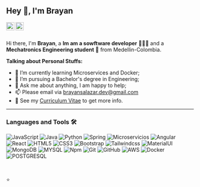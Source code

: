 ## Hey 👋, I'm Brayan

<a href="https://www.linkedin.com/in/brayan-alexis-salazar-rivas-238725157/">
  <img align="left" alt="Mehdi's LinkdeIn" width="22px" src="https://cdn.jsdelivr.net/npm/simple-icons@v3/icons/linkedin.svg" />
</a>
<a href="https://brayansalazar.netlify.app/">
  <img align="left" alt="Kaggle" width="22px" src="https://cdn.jsdelivr.net/npm/simple-icons@3.1.0/icons/kaggle.svg" />
</a>

<br />
<br />

Hi there, I'm **Brayan**, a **Im am a sowftware developer** 👨🏽‍💻 and a **Mechatronics Engineering student** 🚀 from Medellin-Colombia.  

 

**Talking about Personal Stuffs:**


- 🌱 I’m currently learning Microservices and Docker; 
- 💼 I’m pursuing a Bachelor's degree in Engineering;
- 💬 Ask me about anything, I am happy to help;
- 📫 Please email via brayansalazar.dev@gmail.com
- 📝 See my [Curriculum Vitae](https://drive.google.com/file/d/1dKHAmjPOmSDV1nZhSCuCo2zNaf7Q0rsJ/view?usp=sharing) to get more info.




---

### Languages and Tools 🛠 

![JavaScript](https://img.shields.io/badge/-JavaScript-%23F7DF1C?style=flat-square&logo=javascript&logoColor=000000&labelColor=%23F7DF1C&color=%23FFCE5A)
![Java](http://img.shields.io/badge/-Java-FF160B?style=flat-square&logo=java&logoColor=#FF160B)
![Python](http://img.shields.io/badge/-Python-3776AB?style=flat-square&logo=python&logoColor=ffffff)
![Spring](https://img.shields.io/badge/-Spring-6DB33F?style=plastic&logo=spring)
![Microservicios](https://img.shields.io/badge/-Microservicops-6DB33F?style=plastic&logo=spring)
![Angular](https://img.shields.io/badge/-Angular-FF160B?style=flat-square&logo=angular&logoColor=#FF160B)
![React](https://img.shields.io/badge/-React-0088CC?style=flat-square&logo=react&logoColor=ffffff)
![HTML5](https://img.shields.io/badge/-HTML5-%23E44D27?style=flat-square&logo=html5&logoColor=ffffff)
![CSS3](https://img.shields.io/badge/-CSS3-%231572B6?style=flat-square&logo=css3)
![Bootstrap](https://img.shields.io/badge/-Bootstrap-563D7C?style=flat-square&logo=Bootstrap)
![Tailwindcss](https://img.shields.io/badge/Tailwind-06B6D4?style=flat-square&logo=TailwindCSS&logoColor=ffffff)
![MaterialUI](https://img.shields.io/badge/-MaterialUI-blue?style=plastic&logo=MUI)
![MongoDB](https://img.shields.io/badge/-MongoDB-47A248?style=flat-square&logo=Node.js&logoColor=ffffff)
![MYSQL](https://img.shields.io/badge/-MySQL-4479A1?style=flat-square&logo=MySQL&logoColor=000000)
![Npm](https://img.shields.io/badge/-npm-CB3837?style=flat-square&logo=npm)
![Git](https://img.shields.io/badge/-Git-%23F05032?style=flat-square&logo=git&logoColor=%23ffffff)
![GitHub](https://img.shields.io/badge/-GitHub-181717?style=flat-square&logo=github)
![AWS](https://img.shields.io/badge/-AWS-232F3E?style=flat-square&logo=amazonaws)
![Docker](http://img.shields.io/badge/-Docker-0078D6?style=flat-square&logo=docker&logoColor=ffffff)
![POSTGRESQL](http://img.shields.io/badge/-PostgresSQL-4169E1?style=flat-square&logo=postgresql&logoColor=ffffff)

<br/>


⭐️
